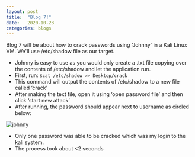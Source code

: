 ```yaml
---
layout: post
title:  "Blog 7!"
date:   2020-10-23
categories: blogs
---
```


Blog 7 will be about how to crack passwords using 'Johnny' in a Kali Linux VM. We'll use /etc/shadow file as our target.

-	Johnny is easy to use as you would only create a .txt file copying over the contents of /etc/shadow and let the application run.
-	First, run: `$cat /etc/shadow >> Desktop/crack`
-	This command will output the contents of /etc/shadow to a new file called ‘crack’
- After making the text file, open it using ‘open password file’ and then click ‘start new attack’
-	After running, the password should appear next to username as circled below:

![johnny](https://user-images.githubusercontent.com/70425468/97055306-69f74a80-153b-11eb-9a09-bf3d4b879fbe.jpg)

-	Only one password was able to be cracked which was my login to the kali system.
-	The process took about <2 seconds
